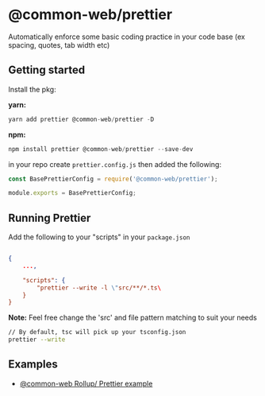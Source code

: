 # @common-web/prettier

Automatically enforce some basic coding practice in your code base (ex spacing, quotes, tab width etc)

## Getting started

Install the pkg:

**yarn:**
```js
yarn add prettier @common-web/prettier -D
```

**npm:**

```js
npm install prettier @common-web/prettier --save-dev
```

in your repo create `prettier.config.js` then added the following:


```js
const BasePrettierConfig = require('@common-web/prettier');

module.exports = BasePrettierConfig;
```

## Running Prettier

Add the following to your "scripts" in your `package.json`

```json

{
    ...,

    "scripts": {
        "prettier --write -l \"src/**/*.ts\
    }
}
```

**Note:** Feel free change the 'src' and file pattern matching to suit your needs 


```sh
// By default, tsc will pick up your tsconfig.json
prettier --write
```

## Examples

- [@common-web Rollup/ Prettier example](https://github.com/Jareechang/common-web-rollup-example)
